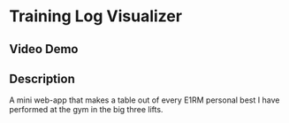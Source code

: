 # Training Log Visualizer

## Video Demo

## Description

A mini web-app that makes a table out of every E1RM personal best I have performed at the gym in the big three lifts.

